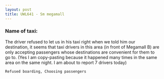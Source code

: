 ```yaml
---
layout: post
title: UWL641 - Sm megamall
---
```


### Name of taxi: 

The driver refused to let us in his taxi right when we told him our destination, it seems that taxi drivers in this area (in front of Megamall B) are only accepting passengers whose destinations are convenient for them to go to. (Yes I am copy-pasting because it happened many times in the same area on the same night. I am about to report 7 drivers today)

```Refused boarding, Choosing passengers```
